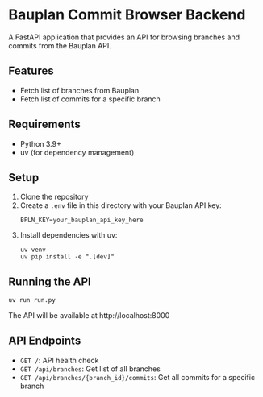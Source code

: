 # Bauplan Commit Browser Backend

A FastAPI application that provides an API for browsing branches and commits from the Bauplan API.

## Features

- Fetch list of branches from Bauplan
- Fetch list of commits for a specific branch

## Requirements

- Python 3.9+
- uv (for dependency management)

## Setup

1. Clone the repository
2. Create a `.env` file in this directory with your Bauplan API key:
   ```
   BPLN_KEY=your_bauplan_api_key_here
   ```
3. Install dependencies with uv:
   ```
   uv venv
   uv pip install -e ".[dev]"
   ```

## Running the API

```bash
uv run run.py
```

The API will be available at http://localhost:8000

## API Endpoints

- `GET /`: API health check
- `GET /api/branches`: Get list of all branches
- `GET /api/branches/{branch_id}/commits`: Get all commits for a specific branch
